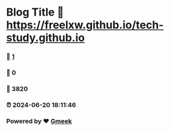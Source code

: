 # Blog Title :link: https://freelxw.github.io/tech-study.github.io 
### :page_facing_up: [1](https://freelxw.github.io/tech-study.github.io/tag.html) 
### :speech_balloon: 0 
### :hibiscus: 3820 
### :alarm_clock: 2024-06-20 18:11:46 
### Powered by :heart: [Gmeek](https://github.com/Meekdai/Gmeek)
